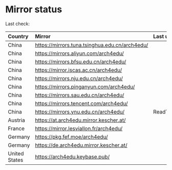 <script src="./time.js"></script>
# Mirror status
Last check: <script type="text/javascript">localize(1667579597.579941);</script>

|Country|Mirror|Last update|
|:------|:-----|:----------|
|China|https://mirrors.tuna.tsinghua.edu.cn/arch4edu/|<script type="text/javascript">localize(1667544312);</script>|
|China|https://mirrors.aliyun.com/arch4edu/|<script type="text/javascript">localize(1667466224);</script>|
|China|https://mirrors.bfsu.edu.cn/arch4edu/|<script type="text/javascript">localize(1667544312);</script>|
|China|https://mirror.iscas.ac.cn/arch4edu/|<script type="text/javascript">localize(1667544312);</script>|
|China|https://mirrors.nju.edu.cn/arch4edu/|<script type="text/javascript">localize(1667544312);</script>|
|China|https://mirrors.pinganyun.com/arch4edu/|<script type="text/javascript">localize(1667544312);</script>|
|China|https://mirrors.sau.edu.cn/arch4edu/|<script type="text/javascript">localize(1650446957);</script>|
|China|https://mirrors.tencent.com/arch4edu/|<script type="text/javascript">localize(1667502189);</script>|
|China|https://mirrors.ynu.edu.cn/arch4edu/|ReadTimeout|
|Austria|https://at.arch4edu.mirror.kescher.at/|<script type="text/javascript">localize(1667544312);</script>|
|France|https://mirror.lesviallon.fr/arch4edu/|<script type="text/javascript">localize(1667544312);</script>|
|Germany|https://pkg.fef.moe/arch4edu/|<script type="text/javascript">localize(1667544312);</script>|
|Germany|https://de.arch4edu.mirror.kescher.at/|<script type="text/javascript">localize(1667544312);</script>|
|United States|https://arch4edu.keybase.pub/|<script type="text/javascript">localize(1667544312);</script>|

<script src="./tablefilter/tablefilter.js"></script>
<script src="./table.js"></script>